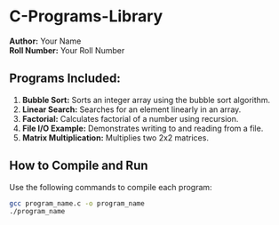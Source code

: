 # C-Programs-Library

**Author:** Your Name  
**Roll Number:** Your Roll Number

## Programs Included:

1. **Bubble Sort:** Sorts an integer array using the bubble sort algorithm.
2. **Linear Search:** Searches for an element linearly in an array.
3. **Factorial:** Calculates factorial of a number using recursion.
4. **File I/O Example:** Demonstrates writing to and reading from a file.
5. **Matrix Multiplication:** Multiplies two 2x2 matrices.

## How to Compile and Run

Use the following commands to compile each program:

```bash
gcc program_name.c -o program_name
./program_name
